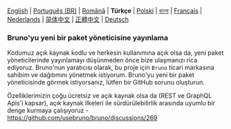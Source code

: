 [English](../../publishing.md) | [Português (BR)](docs/publishing/publishing_pt_br.md) | [Română](docs/publishing/publishing_ro.md) | **Türkçe** | [Polski](docs/publishing/publishing_pl.md) | [বাংলা](docs/publishing/publishing_bn.md) | [Français](docs/publishing/publishing_fr.md) | [Nederlands](docs/publishing/publishing_nl.md) | [简体中文](docs/publishing/publishing_cn.md) | [正體中文](docs/publishing/publishing_zhtw.md) | [Deutsch](docs/publishing/publishing_de.md)

### Bruno'yu yeni bir paket yöneticisine yayınlama

Kodumuz açık kaynak kodlu ve herkesin kullanımına açık olsa da, yeni paket yöneticilerinde yayınlamayı düşünmeden önce bize ulaşmanızı rica ediyoruz. Bruno'nun yaratıcısı olarak, bu proje için `Bruno` ticari markasına sahibim ve dağıtımını yönetmek istiyorum. Bruno'yu yeni bir paket yöneticisinde görmek istiyorsanız, lütfen bir GitHub sorunu oluşturun.

Özelliklerimizin çoğu ücretsiz ve açık kaynak olsa da (REST ve GraphQL Apis'i kapsar),
açık kaynak ilkeleri ile sürdürülebilirlik arasında uyumlu bir denge kurmaya çalışıyoruz - https://github.com/usebruno/bruno/discussions/269
